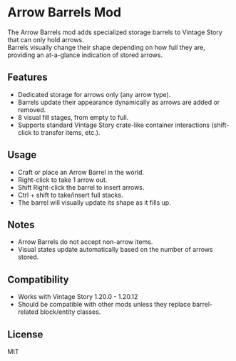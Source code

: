 # Arrow Barrels Mod

The Arrow Barrels mod adds specialized storage barrels to Vintage Story that can only hold arrows.  
Barrels visually change their shape depending on how full they are, providing an at-a-glance indication of stored arrows.

## Features
- Dedicated storage for arrows only (any arrow type).
- Barrels update their appearance dynamically as arrows are added or removed.
- 8 visual fill stages, from empty to full.
- Supports standard Vintage Story crate-like container interactions (shift-click to transfer items, etc.).

## Usage
- Craft or place an Arrow Barrel in the world.
- Right-click to take 1 arrow out.
- Shift Right-click the barrel to insert arrows.
- Ctrl + shift to take/insert full stacks.
- The barrel will visually update its shape as it fills up.

## Notes
- Arrow Barrels do not accept non-arrow items.
- Visual states update automatically based on the number of arrows stored.

## Compatibility
- Works with Vintage Story 1.20.0 - 1.20.12
- Should be compatible with other mods unless they replace barrel-related block/entity classes.

## License
MIT
